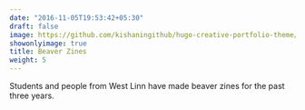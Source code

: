 ```yaml
---
date: "2016-11-05T19:53:42+05:30"
draft: false
image: https://github.com/kishaningithub/hugo-creative-portfolio-theme/raw/master/exampleSite/static/img/portfolio/business-card.jpg
showonlyimage: true
title: Beaver Zines
weight: 5
---
```


Students and people from West Linn have made beaver zines for the past three years.

